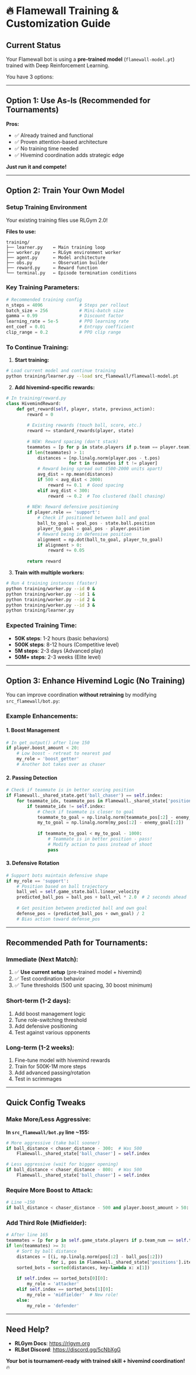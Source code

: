 # 🔥 Flamewall Training & Customization Guide

## Current Status

Your Flamewall bot is using a **pre-trained model** (`flamewall-model.pt`) trained with Deep Reinforcement Learning.

You have 3 options:

---

## Option 1: Use As-Is (Recommended for Tournaments)

**Pros:**
- ✅ Already trained and functional
- ✅ Proven attention-based architecture
- ✅ No training time needed
- ✅ Hivemind coordination adds strategic edge

**Just run it and compete!**

---

## Option 2: Train Your Own Model

### Setup Training Environment

Your existing training files use RLGym 2.0!

**Files to use:**
```
training/
├── learner.py    ← Main training loop
├── worker.py     ← RLGym environment worker
├── agent.py      ← Model architecture
├── obs.py        ← Observation builder
├── reward.py     ← Reward function
└── terminal.py   ← Episode termination conditions
```

### Key Training Parameters:

```python
# Recommended training config
n_steps = 4096              # Steps per rollout
batch_size = 256            # Mini-batch size  
gamma = 0.99                # Discount factor
learning_rate = 5e-5        # PPO learning rate
ent_coef = 0.01             # Entropy coefficient
clip_range = 0.2            # PPO clip range
```

### To Continue Training:

1. **Start training:**
```bash
# Load current model and continue training
python training/learner.py --load src_flamewall/flamewall-model.pt
```

2. **Add hivemind-specific rewards:**
```python
# In training/reward.py
class HivemindReward:
    def get_reward(self, player, state, previous_action):
        reward = 0
        
        # Existing rewards (touch ball, score, etc.)
        reward += standard_rewards(player, state)
        
        # NEW: Reward spacing (don't stack)
        teammates = [p for p in state.players if p.team == player.team]
        if len(teammates) > 1:
            distances = [np.linalg.norm(player.pos - t.pos) 
                        for t in teammates if t != player]
            # Reward being spread out (500-2000 units apart)
            avg_dist = np.mean(distances)
            if 500 < avg_dist < 2000:
                reward += 0.1  # Good spacing
            elif avg_dist < 300:
                reward -= 0.2  # Too clustered (ball chasing)
        
        # NEW: Reward defensive positioning
        if player.role == 'support':
            # Check if positioned between ball and goal
            ball_to_goal = goal_pos - state.ball.position
            player_to_goal = goal_pos - player.position
            # Reward being in defensive position
            alignment = np.dot(ball_to_goal, player_to_goal)
            if alignment > 0:
                reward += 0.05
        
        return reward
```

3. **Train with multiple workers:**
```bash
# Run 4 training instances (faster)
python training/worker.py --id 0 &
python training/worker.py --id 1 &
python training/worker.py --id 2 &
python training/worker.py --id 3 &
python training/learner.py
```

### Expected Training Time:
- **50K steps**: 1-2 hours (basic behaviors)
- **500K steps**: 8-12 hours (Competitive level)
- **5M steps**: 2-3 days (Advanced play)
- **50M+ steps**: 2-3 weeks (Elite level)

---

## Option 3: Enhance Hivemind Logic (No Training)

You can improve coordination **without retraining** by modifying `src_flamewall/bot.py`:

### Example Enhancements:

#### 1. Boost Management
```python
# In get_output() after line 150
if player.boost_amount < 20:
    # Low boost - retreat to nearest pad
    my_role = 'boost_getter'
    # Another bot takes over as chaser
```

#### 2. Passing Detection
```python
# Check if teammate is in better scoring position
if Flamewall._shared_state.get('ball_chaser') == self.index:
    for teammate_idx, teammate_pos in Flamewall._shared_state['positions'].items():
        if teammate_idx != self.index:
            # Check if teammate is closer to goal
            teammate_to_goal = np.linalg.norm(teammate_pos[:2] - enemy_goal[:2])
            my_to_goal = np.linalg.norm(my_pos[:2] - enemy_goal[:2])
            
            if teammate_to_goal < my_to_goal - 1000:
                # Teammate is in better position - pass!
                # Modify action to pass instead of shoot
                pass
```

#### 3. Defensive Rotation
```python
# Support bots maintain defensive shape
if my_role == 'support':
    # Position based on ball trajectory
    ball_vel = self.game_state.ball.linear_velocity
    predicted_ball_pos = ball_pos + ball_vel * 2.0  # 2 seconds ahead
    
    # Get position between predicted ball and own goal
    defense_pos = (predicted_ball_pos + own_goal) / 2
    # Bias action toward defense_pos
```

---

## Recommended Path for Tournaments:

### Immediate (Next Match):
1. ✅ **Use current setup** (pre-trained model + hivemind)
2. ✅ Test coordination behavior
3. ✅ Tune thresholds (500 unit spacing, 30 boost minimum)

### Short-term (1-2 days):
1. Add boost management logic
2. Tune role-switching threshold
3. Add defensive positioning
4. Test against various opponents

### Long-term (1-2 weeks):
1. Fine-tune model with hivemind rewards
2. Train for 500K-1M more steps
3. Add advanced passing/rotation
4. Test in scrimmages

---

## Quick Config Tweaks

### Make More/Less Aggressive:

**In `src_flamewall/bot.py` line ~155:**
```python
# More aggressive (take ball sooner)
if ball_distance < chaser_distance - 300:  # Was 500
    Flamewall._shared_state['ball_chaser'] = self.index

# Less aggressive (wait for bigger opening)
if ball_distance < chaser_distance - 800:  # Was 500
    Flamewall._shared_state['ball_chaser'] = self.index
```

### Require More Boost to Attack:
```python
# Line ~150
if ball_distance < chaser_distance - 500 and player.boost_amount > 50:  # Was 30
```

### Add Third Role (Midfielder):
```python
# After line 165
teammates = [p for p in self.game_state.players if p.team_num == self.team]
if len(teammates) >= 3:
    # Sort by ball distance
    distances = [(i, np.linalg.norm(pos[:2] - ball_pos[:2])) 
                 for i, pos in Flamewall._shared_state['positions'].items()]
    sorted_bots = sorted(distances, key=lambda x: x[1])
    
    if self.index == sorted_bots[0][0]:
        my_role = 'attacker'
    elif self.index == sorted_bots[1][0]:
        my_role = 'midfielder'  # New role!
    else:
        my_role = 'defender'
```

---

## Need Help?

- **RLGym Docs**: https://rlgym.org
- **RLBot Discord**: https://discord.gg/5cNbXgG

**Your bot is tournament-ready with trained skill + hivemind coordination!** 🔥
